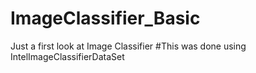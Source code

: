 # ImageClassifier_Basic
Just a first look at Image Classifier 
#This was done using IntelImageClassifierDataSet 
